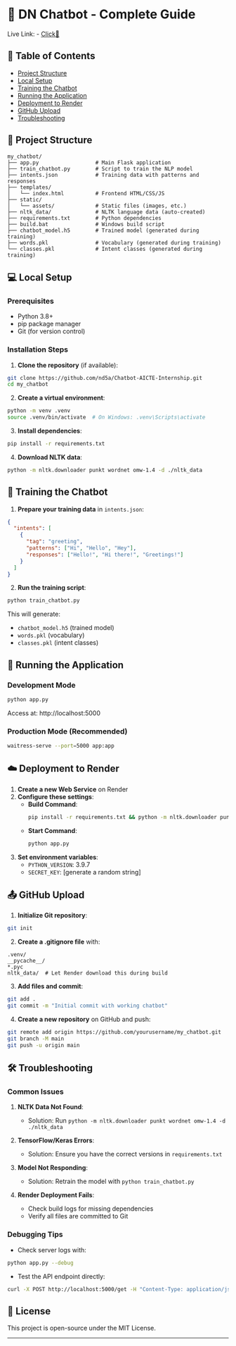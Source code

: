 # 🤖 DN Chatbot - Complete Guide

Live Link: - [Click🔗](https://dn-chatbot-py.onrender.com/)

## 📝 Table of Contents
- [Project Structure](#-project-structure)
- [Local Setup](#-local-setup)
- [Training the Chatbot](#-training-the-chatbot)
- [Running the Application](#-running-the-application)
- [Deployment to Render](#-deployment-to-render)
- [GitHub Upload](#-github-upload)
- [Troubleshooting](#-troubleshooting)

## 📁 Project Structure

```
my_chatbot/
├── app.py                  # Main Flask application
├── train_chatbot.py        # Script to train the NLP model
├── intents.json            # Training data with patterns and responses
├── templates/
│   └── index.html          # Frontend HTML/CSS/JS
├── static/
│   └── assets/             # Static files (images, etc.)
├── nltk_data/              # NLTK language data (auto-created)
├── requirements.txt        # Python dependencies
├── build.bat               # Windows build script
├── chatbot_model.h5        # Trained model (generated during training)
├── words.pkl               # Vocabulary (generated during training)
└── classes.pkl             # Intent classes (generated during training)
```

## 💻 Local Setup

### Prerequisites
- Python 3.8+
- pip package manager
- Git (for version control)

### Installation Steps

1. **Clone the repository** (if available):
```bash
git clone https://github.com/nd5a/Chatbot-AICTE-Internship.git
cd my_chatbot
```

2. **Create a virtual environment**:
```bash
python -m venv .venv
source .venv/bin/activate  # On Windows: .venv\Scripts\activate
```

3. **Install dependencies**:
```bash
pip install -r requirements.txt
```

4. **Download NLTK data**:
```bash
python -m nltk.downloader punkt wordnet omw-1.4 -d ./nltk_data
```

## 🤖 Training the Chatbot

1. **Prepare your training data** in `intents.json`:
```json
{
  "intents": [
    {
      "tag": "greeting",
      "patterns": ["Hi", "Hello", "Hey"],
      "responses": ["Hello!", "Hi there!", "Greetings!"]
    }
  ]
}
```

2. **Run the training script**:
```bash
python train_chatbot.py
```

This will generate:
- `chatbot_model.h5` (trained model)
- `words.pkl` (vocabulary)
- `classes.pkl` (intent classes)

## 🚀 Running the Application

### Development Mode
```bash
python app.py
```
Access at: http://localhost:5000

### Production Mode (Recommended)
```bash
waitress-serve --port=5000 app:app
```

## ☁️ Deployment to Render

1. **Create a new Web Service** on Render
2. **Configure these settings**:
   - **Build Command**:
     ```bash
     pip install -r requirements.txt && python -m nltk.downloader punkt wordnet omw-1.4 -d ./nltk_data && python train_chatbot.py
     ```
   - **Start Command**:
     ```bash
     python app.py
     ```
3. **Set environment variables**:
   - `PYTHON_VERSION`: 3.9.7
   - `SECRET_KEY`: [generate a random string]

## 📤 GitHub Upload

1. **Initialize Git repository**:
```bash
git init
```

2. **Create a .gitignore file** with:
```
.venv/
__pycache__/
*.pyc
nltk_data/  # Let Render download this during build
```

3. **Add files and commit**:
```bash
git add .
git commit -m "Initial commit with working chatbot"
```

4. **Create a new repository** on GitHub and push:
```bash
git remote add origin https://github.com/yourusername/my_chatbot.git
git branch -M main
git push -u origin main
```

## 🛠 Troubleshooting

### Common Issues

1. **NLTK Data Not Found**:
   - Solution: Run `python -m nltk.downloader punkt wordnet omw-1.4 -d ./nltk_data`

2. **TensorFlow/Keras Errors**:
   - Solution: Ensure you have the correct versions in `requirements.txt`

3. **Model Not Responding**:
   - Solution: Retrain the model with `python train_chatbot.py`

4. **Render Deployment Fails**:
   - Check build logs for missing dependencies
   - Verify all files are committed to Git

### Debugging Tips

- Check server logs with:
```bash
python app.py --debug
```

- Test the API endpoint directly:
```bash
curl -X POST http://localhost:5000/get -H "Content-Type: application/json" -d '{"message":"hello"}'
```

## 📜 License
This project is open-source under the MIT License.

---
